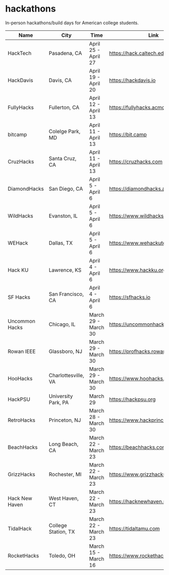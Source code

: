 # hackathons

In-person hackathons/build days for American college students.

| Name       | City       | Time              | Link                           |
|------------|------------|-------------------|--------------------------------|
| HackTech | Pasadena, CA | April 25 - April 27 | https://hack.caltech.edu |
| HackDavis | Davis, CA | April 19 - April 20 | https://hackdavis.io |
| FullyHacks | Fullerton, CA  | April 12 - April 13 | https://fullyhacks.acmcsuf.com |
| bitcamp | Colelge Park, MD | April 11 - April 13 | https://bit.camp |
| CruzHacks | Santa Cruz, CA | April 11 - April 13 | https://cruzhacks.com |
| DiamondHacks | San Diego, CA | April 5 - April 6 | https://diamondhacks.acmucsd.com |
| WildHacks | Evanston, IL | April 5 - April 6 | https://www.wildhacks.net |
| WEHack | Dallas, TX | April 5 - April 6 | https://www.wehackutd.com |
| Hack KU | Lawrence, KS | April 4 - April 6 | https://www.hackku.org |
| SF Hacks | San Francisco, CA | April 4 - April 6 | https://sfhacks.io |
| Uncommon Hacks | Chicago, IL | March 29 - March 30 | https://uncommonhacks.com |
| Rowan IEEE | Glassboro, NJ | March 29 - March 30 | https://profhacks.rowanieee.org |
| HooHacks | Charlottesville, VA | March 29 - March 30 | https://www.hoohacks.io |
| HackPSU | University Park, PA | March 29 | https://hackpsu.org |
| RetroHacks | Princeton, NJ | March 28 - March 30 | https://www.hackprinceton.com |
| BeachHacks | Long Beach, CA | March 22 - March 23       | https://beachhacks.com         |
| GrizzHacks | Rochester, MI | March 22 - March 23 | https://www.grizzhacks.org |
| Hack New Haven | West Haven, CT | March 22 - March 23 | https://hacknewhaven.newhaven.edu |
| TidalHack | College Station, TX | March 22 - March 23 | https://tidaltamu.com |
| RocketHacks | Toledo, OH | March 15 - March 16 | https://www.rockethacks.org |

